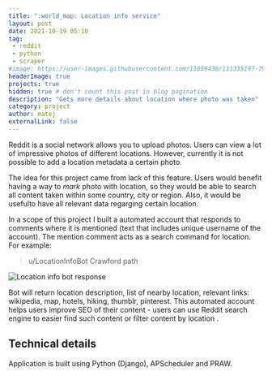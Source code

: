 ```yaml
---
title: ":world_map: Location info service"
layout: post
date: 2021-10-19 05:10
tag: 
 - reddit
 - python
 - scraper
#image: https://user-images.githubusercontent.com/11059438/111335197-79a33700-8674-11eb-8ee7-f259ad3946a1.png
headerImage: true
projects: true
hidden: true # don't count this post in blog pagination
description: "Gets more details about location where photo was taken"
category: project
author: matej
externalLink: false
---
```


Reddit is a social network allows you to upload photos. Users can view a lot of impressive photos of different locations. However, currently it is not possible to add a location metadata a certain photo.

The idea for this project came from lack of this feature. Users would benefit having a way to *mark* photo with location, so they would be able to search all content  taken within some country, city or region. Also, it would be usefulto have all relevant data regarging certain location. 

In a scope of this project I built a automated account that responds to comments where it is mentioned (text that includes unique username of the account). The mention comment acts as a search command for location. For example:

> u/LocationInfoBot Crawford path

![Location info bot response](https://user-images.githubusercontent.com/11059438/111335197-79a33700-8674-11eb-8ee7-f259ad3946a1.png)


Bot will return location description, list of nearby location, relevant links: wikipedia, map, hotels, hiking, thumblr, pinterest. This automated account helps users improve SEO of their content - users can use Reddit search engine to easier find such content or filter content by location .


##  Technical details

Application is built using Python (Django), APScheduler and PRAW.
